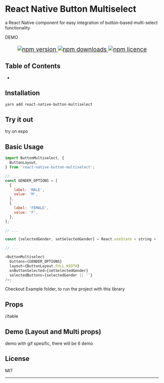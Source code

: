 # React Native Button Multiselect

a React Native component for easy integration of button-based multi-select functionality

DEMO

<p align="center" style="font-size: 1.2rem;">
  <a href="https://npmjs.org/package/react-native-button-multiselect" title="View this project on npm">
    <img src="http://img.shields.io/npm/v/react-native-button-multiselect.svg?style=flat-square" alt="npm version" />
  </a>
  <a href="https://npmjs.org/package/react-native-button-multiselect" title="View this project on npm">
    <img src="http://img.shields.io/npm/dm/react-native-button-multiselect.svg?style=flat-square" alt="npm downloads" />
  </a>
  <a href="https://npmjs.org/package/react-native-button-multiselect" title="View this project on npm">
    <img src="http://img.shields.io/npm/l/react-native-button-multiselect.svg?style=flat-square" alt="npm licence" />
  </a>
</p>

## Table of Contents

- 

## Installation

```sh
yarn add react-native-button-multiselect
```

## Try it out

try on expo

## Basic Usage

```js
import ButtonMultiselect, {
  ButtonLayout,
} from 'react-native-button-multiselect';

// ...
const GENDER_OPTIONS = [
  {
    label: 'MALE',
    value: 'M',
  },
  {
    label: 'FEMALE',
    value: 'F',
  },
];

// ...

const [selectedGender, setSelectedGender] = React.useState < string > '';

// ...

<ButtonMultiselect
  buttons={GENDER_OPTIONS}
  layout={ButtonLayout.FULL_WIDTH}
  onButtonSelected={setSelectedGender}
  selectedButtons={selectedGender || ''}
/>;
```

Checkout Example folder, to run the project with this library

## Props

//table

## Demo (Layout and Multi props)

demo with gif spesific, there will be 6 demo

## License

MIT

---